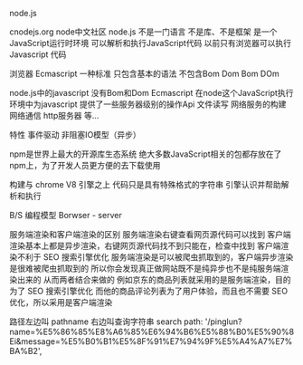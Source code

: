 node.js

cnodejs.org node中文社区
node.js 
不是一门语言
不是库、不是框架
是一个JavaScript运行时环境
可以解析和执行JavaScript代码
以前只有浏览器可以执行 Javascript 代码

浏览器
Ecmascript 一种标准
只包含基本的语法
不包含Bom Dom
Bom
DOm

node.js中的javascript
没有Bom和Dom
Ecmascript
在node这个JavaScript执行环境中为javascript 提供了一些服务器级别的操作Api
文件读写
网络服务的构建
网络通信
http服务器
等...

特性
事件驱动
非阻塞IO模型（异步）

npm是世界上最大的开源库生态系统
绝大多数JavaScript相关的包都存放在了npm上，为了开发人员更方便的去下载使用

构建与 chrome V8 引擎之上
代码只是具有特殊格式的字符串
引擎认识并帮助解析和执行


B/S 编程模型
Borwser - server


服务端渲染和客户端渲染的区别
服务端渲染右键查看网页源代码可以找到
客户端渲染基本上都是异步渲染，右键网页源代码找不到只能在，检查中找到
客户端渲染不利于 SEO 搜索引擎优化
服务端渲染是可以被爬虫抓取到的，客户端异步渲染是很难被爬虫抓取到的
所以你会发现真正做网站既不是纯异步也不是纯服务端渲染出来的
从而两者结合来做的
例如京东的商品列表就采用的是服务端渲染，目的为了 SEO 搜索引擎优化
而他的商品评论列表为了用户体验，而且也不需要 SEO 优化，所以采用是客户端渲染


路径左边叫 pathname 右边叫查询字符串 search
path: '/pinglun?name=%E5%86%85%E8%A6%85%E6%94%B6%E5%88%B0%E5%90%8Ei&message=%E5%B0%B1%E5%8F%91%E7%94%9F%E5%A4%A7%E7%BA%B2',